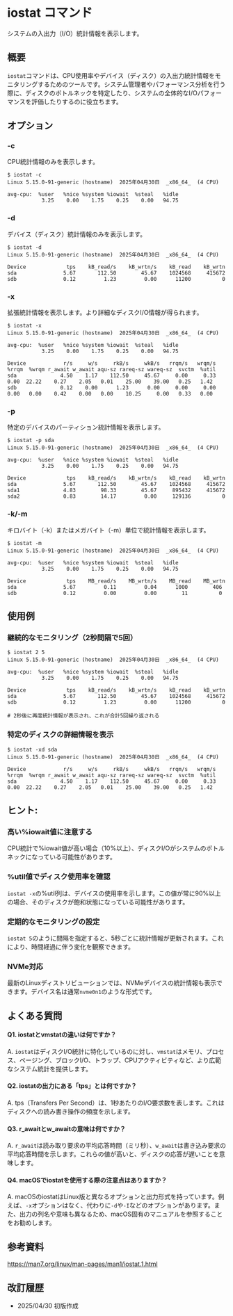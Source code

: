 # iostat コマンド

システムの入出力（I/O）統計情報を表示します。

## 概要

`iostat`コマンドは、CPU使用率やデバイス（ディスク）の入出力統計情報をモニタリングするためのツールです。システム管理者やパフォーマンス分析を行う際に、ディスクのボトルネックを特定したり、システムの全体的なI/Oパフォーマンスを評価したりするのに役立ちます。

## オプション

### **-c**

CPU統計情報のみを表示します。

```console
$ iostat -c
Linux 5.15.0-91-generic (hostname)  2025年04月30日  _x86_64_  (4 CPU)

avg-cpu:  %user   %nice %system %iowait  %steal   %idle
           3.25    0.00    1.75    0.25    0.00   94.75
```

### **-d**

デバイス（ディスク）統計情報のみを表示します。

```console
$ iostat -d
Linux 5.15.0-91-generic (hostname)  2025年04月30日  _x86_64_  (4 CPU)

Device             tps    kB_read/s    kB_wrtn/s    kB_read    kB_wrtn
sda               5.67       112.50        45.67    1024568     415672
sdb               0.12         1.23         0.00      11200          0
```

### **-x**

拡張統計情報を表示します。より詳細なディスクI/O情報が得られます。

```console
$ iostat -x
Linux 5.15.0-91-generic (hostname)  2025年04月30日  _x86_64_  (4 CPU)

avg-cpu:  %user   %nice %system %iowait  %steal   %idle
           3.25    0.00    1.75    0.25    0.00   94.75

Device            r/s     w/s     rkB/s     wkB/s   rrqm/s   wrqm/s  %rrqm  %wrqm r_await w_await aqu-sz rareq-sz wareq-sz  svctm  %util
sda              4.50    1.17    112.50     45.67     0.00     0.33   0.00  22.22    0.27    2.05   0.01    25.00    39.00   0.25   1.42
sdb              0.12    0.00      1.23      0.00     0.00     0.00   0.00   0.00    0.42    0.00   0.00    10.25     0.00   0.33   0.00
```

### **-p**

特定のデバイスのパーティション統計情報を表示します。

```console
$ iostat -p sda
Linux 5.15.0-91-generic (hostname)  2025年04月30日  _x86_64_  (4 CPU)

avg-cpu:  %user   %nice %system %iowait  %steal   %idle
           3.25    0.00    1.75    0.25    0.00   94.75

Device             tps    kB_read/s    kB_wrtn/s    kB_read    kB_wrtn
sda               5.67       112.50        45.67    1024568     415672
sda1              4.83        98.33        45.67     895432     415672
sda2              0.83        14.17         0.00     129136          0
```

### **-k/-m**

キロバイト（-k）またはメガバイト（-m）単位で統計情報を表示します。

```console
$ iostat -m
Linux 5.15.0-91-generic (hostname)  2025年04月30日  _x86_64_  (4 CPU)

avg-cpu:  %user   %nice %system %iowait  %steal   %idle
           3.25    0.00    1.75    0.25    0.00   94.75

Device             tps    MB_read/s    MB_wrtn/s    MB_read    MB_wrtn
sda               5.67         0.11         0.04      1000        406
sdb               0.12         0.00         0.00        11          0
```

## 使用例

### 継続的なモニタリング（2秒間隔で5回）

```console
$ iostat 2 5
Linux 5.15.0-91-generic (hostname)  2025年04月30日  _x86_64_  (4 CPU)

avg-cpu:  %user   %nice %system %iowait  %steal   %idle
           3.25    0.00    1.75    0.25    0.00   94.75

Device             tps    kB_read/s    kB_wrtn/s    kB_read    kB_wrtn
sda               5.67       112.50        45.67    1024568     415672
sdb               0.12         1.23         0.00      11200          0

# 2秒後に再度統計情報が表示され、これが合計5回繰り返される
```

### 特定のディスクの詳細情報を表示

```console
$ iostat -xd sda
Linux 5.15.0-91-generic (hostname)  2025年04月30日  _x86_64_  (4 CPU)

Device            r/s     w/s     rkB/s     wkB/s   rrqm/s   wrqm/s  %rrqm  %wrqm r_await w_await aqu-sz rareq-sz wareq-sz  svctm  %util
sda              4.50    1.17    112.50     45.67     0.00     0.33   0.00  22.22    0.27    2.05   0.01    25.00    39.00   0.25   1.42
```

## ヒント:

### 高い%iowait値に注意する

CPU統計で%iowait値が高い場合（10%以上）、ディスクI/Oがシステムのボトルネックになっている可能性があります。

### %util値でディスク使用率を確認

`iostat -x`の%util列は、デバイスの使用率を示します。この値が常に90%以上の場合、そのディスクが飽和状態になっている可能性があります。

### 定期的なモニタリングの設定

`iostat 5`のように間隔を指定すると、5秒ごとに統計情報が更新されます。これにより、時間経過に伴う変化を観察できます。

### NVMe対応

最新のLinuxディストリビューションでは、NVMeデバイスの統計情報も表示できます。デバイス名は通常`nvme0n1`のような形式です。

## よくある質問

#### Q1. iostatとvmstatの違いは何ですか？
A. `iostat`はディスクI/O統計に特化しているのに対し、`vmstat`はメモリ、プロセス、ページング、ブロックI/O、トラップ、CPUアクティビティなど、より広範なシステム統計を提供します。

#### Q2. iostatの出力にある「tps」とは何ですか？
A. tps（Transfers Per Second）は、1秒あたりのI/O要求数を表します。これはディスクへの読み書き操作の頻度を示します。

#### Q3. r_awaitとw_awaitの意味は何ですか？
A. `r_await`は読み取り要求の平均応答時間（ミリ秒）、`w_await`は書き込み要求の平均応答時間を示します。これらの値が高いと、ディスクの応答が遅いことを意味します。

#### Q4. macOSでiostatを使用する際の注意点はありますか？
A. macOSのiostatはLinux版と異なるオプションと出力形式を持っています。例えば、`-x`オプションはなく、代わりに`-d`や`-I`などのオプションがあります。また、出力の列名や意味も異なるため、macOS固有のマニュアルを参照することをお勧めします。

## 参考資料

https://man7.org/linux/man-pages/man1/iostat.1.html

## 改訂履歴

- 2025/04/30 初版作成